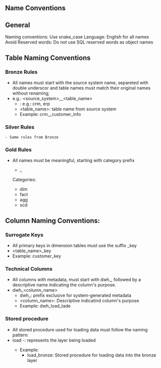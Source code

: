 ## Name Conventions

## General
Naming conventions: Use snake_case
Language: English for all names
Avoid Reserved words: Do not use SQL reserved words as object names

## Table Naming Conventions

### Bronze Rules
- All names must start with the source system name, separeted with double underscor and table names must match their original names without renaming;
- e.g.: <source_system>__<table_name>
    - <sourcesystem>: e.g.: crm, erp
    - <table_name>: table name from source system
    - Example: crm__customer_info

### Silver Rules
    - Same rules from Bronze

### Gold Rules
- All names must be meaningful, starting with category prefix
    - <category>_<entity>

    Categories:
    - dim
    - fact
    - agg
    - scd

## Column Naming Conventions:
### Surrogate Keys
- All primary keys in dimension tables must use the suffix _key
- <table_name>_key
- Example: customer_key

### Technical Columns
- All columns with metadata, must start with dwh_, followed by a descriptive name indicating the column's purpose.
- dwh_<column_name>
    - dwh_: prefix exclusive for system-generated metadata
    - <column_name>: Descriptive indicatind column's purpose
    - Example: dwh_load_tade

### Stored procedure
- All stored procedure used for loading data must follow the naming pattern:
- load<layer>
    -<layer>: represents the layer being loaded
    - Example:
        - load_bronze: Stored procedure for loading data into the bronze layer

